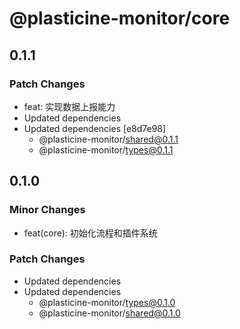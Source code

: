 # @plasticine-monitor/core

## 0.1.1

### Patch Changes

- feat: 实现数据上报能力
- Updated dependencies
- Updated dependencies [e8d7e98]
  - @plasticine-monitor/shared@0.1.1
  - @plasticine-monitor/types@0.1.1

## 0.1.0

### Minor Changes

- feat(core): 初始化流程和插件系统

### Patch Changes

- Updated dependencies
- Updated dependencies
  - @plasticine-monitor/types@0.1.0
  - @plasticine-monitor/shared@0.1.0
